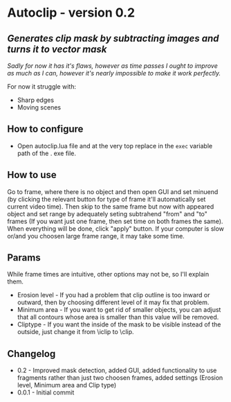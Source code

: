 # Autoclip - version 0.2
## _Generates clip mask by subtracting images and turns it to vector mask_

_Sadly for now it has it's flaws, however as time passes I ought to improve as much as I can, however it's nearly impossible to make it work perfectly._

For now it struggle with:
- Sharp edges
- Moving scenes

## How to configure

- Open autoclip.lua file and at the very top replace in the `exec` variable path of the . exe file.

## How to use
Go to frame, where there is no object and then open GUI and set minuend (by clicking the relevant button for type of frame it'll automatically set current video time). Then skip to the same frame but now with appeared object and set range by adequately seting subtrahend "from" and "to" frames (If you want just one frame, then set time on both frames the same). When everything will be done, click "apply" button. If your computer is slow or/and you choosen large frame range, it may take some time.

## Params
While frame times are intuitive, other options may not be, so I'll explain them.
- Erosion level - If you had a problem that clip outline is too inward or outward, then by choosing different level of it may fix that problem.
- Minimum area - If you want to get rid of smaller objects, you can adjust that all contours whose area is smaller than this value will be removed.
- Cliptype - If you want the inside of the mask to be visible instead of the outside, just change it from \iclip to \clip.

## Changelog
- 0.2 - Improved mask detection, added GUI, added functionality to use fragments rather than just two choosen frames, added settings (Erosion level, Minimum area and Clip type)
- 0.0.1 - Initial commit
